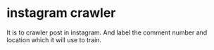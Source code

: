 # instagram crawler
It is to crawler post in instagram.
And label the comment number and location which it will use to train.
